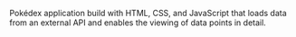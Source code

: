 
Pokédex application build with HTML, CSS, and JavaScript that loads
data from an external API and enables the viewing of data points in detail.

